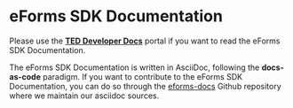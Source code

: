 # eForms SDK Documentation

Please use the [**TED Developer Docs**](https://docs.ted.europa.eu/) portal if you want to read the eForms SDK Documentation.

The eForms SDK Documentation is written in AsciiDoc, following the **docs-as-code** paradigm. If you want to contribute to the eForms SDK Documentation, you can do so through the [eforms-docs](https://github.com/OP-TED/eforms-docs) Github repository where we maintain our asciidoc sources.